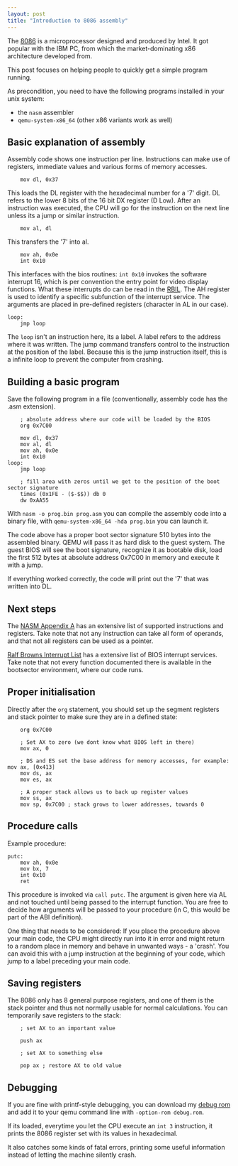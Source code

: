 ```yaml
---
layout: post
title: "Introduction to 8086 assembly"
---
```


The [8086](https://en.wikipedia.org/wiki/Intel_8086) is a microprocessor designed and produced by Intel.
It got popular with the IBM PC, from which the market-dominating x86 architecture developed from.

This post focuses on helping people to quickly get a simple program running.

As precondition, you need to have the following programs installed in your unix system:

- the `nasm` assembler
- `qemu-system-x86_64` (other x86 variants work as well)

## Basic explanation of assembly

Assembly code shows one instruction per line.
Instructions can make use of registers, immediate values and various forms of memory accesses.

```
	mov dl, 0x37
```

This loads the DL register with the hexadecimal number for a '7' digit.
DL refers to the lower 8 bits of the 16 bit DX register (D Low).
After an instruction was executed, the CPU will go for the instruction on the next line unless its a jump or similar instruction.

```
	mov al, dl
```

This transfers the '7' into al.

```
	mov ah, 0x0e
	int 0x10
```

This interfaces with the bios routines: `int 0x10` invokes the software interrupt 16, which is per convention the entry point for video display functions.
What these interrupts do can be read in the [RBIL](http://www.ctyme.com/intr/int.htm).
The AH register is used to identify a specific subfunction of the interrupt service.
The arguments are placed in pre-defined registers (character in AL in our case).

```
loop:	
	jmp loop
```

The `loop` isn't an instruction here, its a label.
A label refers to the address where it was written.
The jump command transfers control to the instruction at the position of the label.
Because this is the jump instruction itself, this is a infinite loop to prevent the computer from crashing.

## Building a basic program

Save the following program in a file (conventionally, assembly code has the .asm extension).

```
	; absolute address where our code will be loaded by the BIOS
	org 0x7C00

	mov dl, 0x37
	mov al, dl
	mov ah, 0x0e
	int 0x10
loop:
	jmp loop

	; fill area with zeros until we get to the position of the boot sector signature
	times (0x1FE - ($-$$)) db 0
	dw 0xAA55
```

With `nasm -o prog.bin prog.asm` you can compile the assembly code into a binary file, with `qemu-system-x86_64 -hda prog.bin` you can launch it.

The code above has a proper boot sector signature 510 bytes into the assembled binary.
QEMU will pass it as hard disk to the guest system.
The guest BIOS will see the boot signature, recognize it as bootable disk, load the first 512 bytes at absolute address 0x7C00 in memory and execute it with a jump.

If everything worked correctly, the code will print out the '7' that was written into DL.

## Next steps

The [NASM Appendix A](http://www.posix.nl/linuxassembly/nasmdochtml/nasmdoca.html) has an extensive list of supported instructions and registers.
Take note that not any instruction can take all form of operands, and that not all registers can be used as a pointer.

[Ralf Browns Interrupt List](http://www.ctyme.com/intr/int.htm) has a extensive list of BIOS interrupt services.
Take note that not every function documented there is available in the bootsector environment, where our code runs.

## Proper initialisation

Directly after the `org` statement, you should set up the segment registers and stack pointer to make sure they are in a defined state:

```
	org 0x7C00

	; Set AX to zero (we dont know what BIOS left in there)
	mov ax, 0

	; DS and ES set the base address for memory accesses, for example: mov ax, [0x413]
	mov ds, ax
	mov es, ax

	; A proper stack allows us to back up register values
	mov ss, ax
	mov sp, 0x7C00 ; stack grows to lower addresses, towards 0

```

## Procedure calls

Example procedure:

```
putc:
	mov ah, 0x0e
	mov bx, 7
	int 0x10
	ret
```

This procedure is invoked via `call putc`.
The argument is given here via AL and not touched until being passed to the interrupt function.
You are free to decide how arguments will be passed to your procedure (in C, this would be part of the ABI definition).

One thing that needs to be considered: If you place the procedure above your main code, the CPU might directly run into it in error and might return to a random place in memory and behave in unwanted ways - a 'crash'.
You can avoid this with a jump instruction at the beginning of your code, which jump to a label preceding your main code.

## Saving registers

The 8086 only has 8 general purpose registers, and one of them is the stack pointer and thus not normally usable for normal calculations.
You can temporarily save registers to the stack:

```
	; set AX to an important value

	push ax

	; set AX to something else

	pop ax ; restore AX to old value
```

## Debugging

If you are fine with printf-style debugging, you can download my [debug rom](https://yin.neocities.org/rdos/debug.rom) and add it to your qemu command line with `-option-rom debug.rom`.

If its loaded, everytime you let the CPU execute an `int 3` instruction, it prints the 8086 register set with its values in hexadecimal.

It also catches some kinds of fatal errors, printing some useful information instead of letting the machine silently crash.
